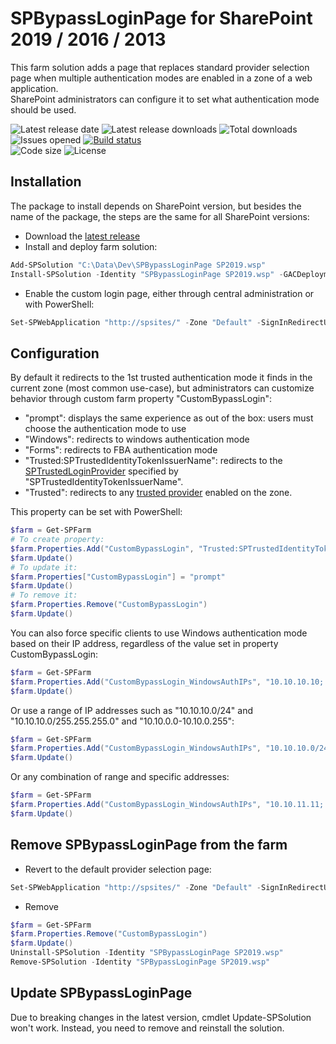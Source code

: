 # SPBypassLoginPage for SharePoint 2019 / 2016 / 2013

This farm solution adds a page that replaces standard provider selection page when multiple authentication modes are enabled in a zone of a web application.  
SharePoint administrators can configure it to set what authentication mode should be used.

![Latest release date](https://img.shields.io/github/release-date/Yvand/SPBypassLoginPage.svg?style=flat)
![Latest release downloads](https://img.shields.io/github/downloads/Yvand/SPBypassLoginPage/latest/total.svg?style=flat)
![Total downloads](https://img.shields.io/github/downloads/Yvand/SPBypassLoginPage/total.svg?style=flat)  
![Issues opened](https://img.shields.io/github/issues/Yvand/SPBypassLoginPage.svg?style=flat)
[![Build status](https://dev.azure.com/Yvand/SPBypassLoginPage/_apis/build/status/SPBypassLoginPage-CI)](https://dev.azure.com/Yvand/SPBypassLoginPage/_build/latest?definitionId=4)  
![Code size](https://img.shields.io/github/languages/code-size/Yvand/SPBypassLoginPage.svg?style=flat)
![License](https://img.shields.io/github/license/Yvand/SPBypassLoginPage.svg?style=flat)

## Installation

The package to install depends on SharePoint version, but besides the name of the package, the steps are the same for all SharePoint versions:

* Download the [latest release](https://github.com/Yvand/SPBypassLoginPage/releases/latest)
* Install and deploy farm solution:

```powershell
Add-SPSolution "C:\Data\Dev\SPBypassLoginPage SP2019.wsp"
Install-SPSolution -Identity "SPBypassLoginPage SP2019.wsp" -GACDeployment
```

* Enable the custom login page, either through central administration or with PowerShell:

```powershell
Set-SPWebApplication "http://spsites/" -Zone "Default" -SignInRedirectUrl "/_login/Bypass/BypassLogin.aspx"
```

## Configuration

By default it redirects to the 1st trusted authentication mode it finds in the current zone (most common use-case), but administrators can customize behavior through custom farm property "CustomBypassLogin":

* "prompt": displays the same experience as out of the box: users must choose the authentication mode to use
* "Windows": redirects to windows authentication mode
* "Forms": redirects to FBA authentication mode
* "Trusted:SPTrustedIdentityTokenIssuerName": redirects to the [SPTrustedLoginProvider](https://technet.microsoft.com/en-us/library/ff607829.aspx) specified by "SPTrustedIdentityTokenIssuerName".
* "Trusted": redirects to any [trusted provider](https://technet.microsoft.com/en-us/library/ff607829.aspx) enabled on the zone.

This property can be set with PowerShell:

```powershell
$farm = Get-SPFarm
# To create property:
$farm.Properties.Add("CustomBypassLogin", "Trusted:SPTrustedIdentityTokenIssuerName")
$farm.Update()
# To update it:
$farm.Properties["CustomBypassLogin"] = "prompt"
$farm.Update()
# To remove it:
$farm.Properties.Remove("CustomBypassLogin")
$farm.Update()
```

You can also force specific clients to use Windows authentication mode based on their IP address, regardless of the value set in property CustomBypassLogin:

```powershell
$farm = Get-SPFarm
$farm.Properties.Add("CustomBypassLogin_WindowsAuthIPs", "10.10.10.10; 10.10.10.11; 10.10.10.12")
$farm.Update()
```

Or use a range of IP addresses such as "10.10.10.0/24" and "10.10.10.0/255.255.255.0" and "10.10.0.0-10.10.0.255":

```powershell
$farm = Get-SPFarm
$farm.Properties.Add("CustomBypassLogin_WindowsAuthIPs", "10.10.10.0/24")
$farm.Update()
```

Or any combination of range and specific addresses:

```powershell
$farm = Get-SPFarm
$farm.Properties.Add("CustomBypassLogin_WindowsAuthIPs", "10.10.11.11; 10.10.11.11; 10.10.10.0/24")
$farm.Update()
```

## Remove SPBypassLoginPage from the farm

* Revert to the default provider selection page:

```powershell
Set-SPWebApplication "http://spsites/" -Zone "Default" -SignInRedirectUrl ""
```

* Remove

```powershell
$farm = Get-SPFarm
$farm.Properties.Remove("CustomBypassLogin")
$farm.Update()
Uninstall-SPSolution -Identity "SPBypassLoginPage SP2019.wsp"
Remove-SPSolution -Identity "SPBypassLoginPage SP2019.wsp"
```

## Update SPBypassLoginPage

Due to breaking changes in the latest version, cmdlet Update-SPSolution won't work. Instead, you need to remove and reinstall the solution.
